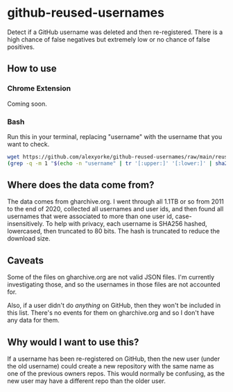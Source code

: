 # github-reused-usernames
Detect if a GitHub username was deleted and then re-registered. There is a high chance of false negatives but extremely low or no chance of false positives.

## How to use

### Chrome Extension

Coming soon.

### Bash

Run this in your terminal, replacing "username" with the username that you want to check.

```bash
wget https://github.com/alexyorke/github-reused-usernames/raw/main/reused-usernames.json;
(grep -q -m 1 "$(echo -n "username" | tr '[:upper:]' '[:lower:]' | sha256sum - | cut -f 1 | cut -c -16)" reused-usernames.json) && echo "Username found" || echo "Username not found";
```

## Where does the data come from?

The data comes from gharchive.org. I went through all 1.1TB or so from 2011 to the end of 2020, collected all usernames and user ids, and then found all usernames that were associated to more than one user id, case-insensitively. To help with privacy, each username is SHA256 hashed, lowercased, then truncated to 80 bits. The hash is truncated to reduce the download size.

## Caveats
Some of the files on gharchive.org are not valid JSON files. I'm currently investigating those, and so the usernames in those files are not accounted for.

Also, if a user didn't do _anything_ on GitHub, then they won't be included in this list. There's no events for them on gharchive.org and so I don't have any data for them.

## Why would I want to use this?

If a username has been re-registered on GitHub, then the new user (under the old username) could create a new repository with the same name as one of the previous owners repos. This would normally be confusing, as the new user may have a different repo than the older user.
